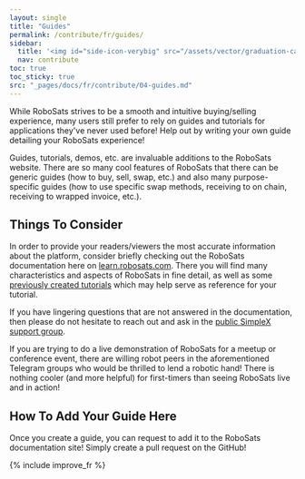 ```yaml
---
layout: single
title: "Guides"
permalink: /contribute/fr/guides/
sidebar:
  title: '<img id="side-icon-verybig" src="/assets/vector/graduation-cap.svg"/>Guides'
  nav: contribute
toc: true
toc_sticky: true
src: "_pages/docs/fr/contribute/04-guides.md"
---
```



While RoboSats strives to be a smooth and intuitive buying/selling experience, many users still prefer to rely on guides and tutorials for applications they've never used before! Help out by writing your own guide detailing your RoboSats experience!

Guides, tutorials, demos, etc. are invaluable additions to the RoboSats website. There are so many cool features of RoboSats that there can be  generic guides (how to buy, sell, swap, etc.) and also many purpose-specific guides (how to use specific swap methods, receiving to on chain, receiving to wrapped invoice, etc.).

## Things To Consider

In order to provide your readers/viewers the most accurate information about the platform, consider briefly checking out the RoboSats documentation here on [learn.robosats.com](https://learn.robosats.com). There you will find many characteristics and aspects of RoboSats in fine detail, as well as some [previously created tutorials](https://learn.robosats.com/watch/en/) which may help serve as reference for your tutorial.

If you have lingering questions that are not answered in the documentation, then please do not hesitate to reach out and ask in the [public SimpleX support group](https://learn.robosats.com/contribute/code/#communication-channels).

If you are trying to do a live demonstration of RoboSats for a meetup or conference event, there are willing robot peers in the aforementioned Telegram groups who would be thrilled to lend a robotic hand! There is nothing cooler (and more helpful) for first-timers than seeing RoboSats live and in action!

## How To Add Your Guide Here

Once you create a guide, you can request to add it to the RoboSats documentation site! Simply create a pull request on the GitHub!

{% include improve_fr %}
